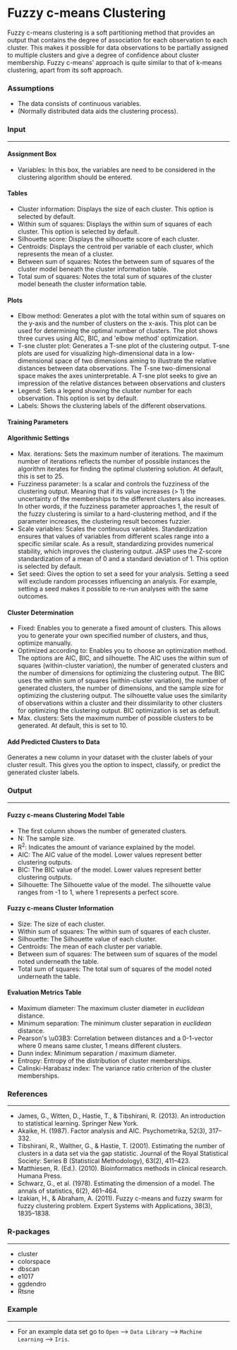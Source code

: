 Fuzzy c-means Clustering
==========================
Fuzzy c-means clustering is a soft partitioning method that provides an output that contains the degree of association for each observation to each cluster. This makes it possible for data observations to be partially assigned to multiple clusters and give a degree of confidence about cluster membership. Fuzzy c-means' approach is quite similar to that of k-means clustering, apart from its soft approach.

### Assumptions
- The data consists of continuous variables.
- (Normally distributed data aids the clustering process).

### Input 
-------
#### Assignment Box 
- Variables: In this box, the variables are need to be considered in the clustering algorithm should be entered. 

#### Tables  
- Cluster information: Displays the size of each cluster. This option is selected by default. 
- Within sum of squares: Displays the within sum of squares of each cluster. This option is selected by default.
- Silhouette score: Displays the silhouette score of each cluster.
- Centroids: Displays the centroid per variable of each cluster, which represents the mean of a cluster.
- Between sum of squares: Notes the between sum of squares of the cluster model beneath the cluster information table.
- Total sum of squares: Notes the total sum of squares of the cluster model beneath the cluster information table.

#### Plots
- Elbow method: Generates a plot with the total within sum of squares on the y-axis and the number of clusters on the x-axis. This plot can be used for determining the optimal number of clusters. The plot shows three curves using AIC, BIC, and 'elbow method' optimization.
- T-sne cluster plot: Generates a T-sne plot of the clustering output. T-sne plots are used for visualizing high-dimensional data in a low-dimensional space of two dimensions aiming to illustrate the relative distances between data observations. The T-sne two-dimensional space makes the axes uninterpretable. A T-sne plot seeks to give an impression of the relative distances between observations and clusters
- Legend: Sets a legend showing the cluster number for each observation. This option is set by default.
- Labels: Shows the clustering labels of the different observations.

#### Training Parameters 
#### Algorithmic Settings
- Max. iterations: Sets the maximum number of iterations. The maximum number of iterations reflects the number of possible instances the algorithm iterates for finding the optimal clustering solution. At default, this is set to 25.
- Fuzziness parameter: Is a scalar and controls the fuzziness of the clustering output. Meaning that if its value increases (> 1) the uncertainty of the memberships to the different clusters also increases. In other words, if the fuzziness parameter approaches 1, the result of the fuzzy clustering is similar to a hard-clustering method, and if the parameter increases, the clustering result becomes fuzzier.
- Scale variables: Scales the continuous variables. Standardization ensures that values of variables from different scales range into a specific similar scale. As a result, standardizing provides numerical stability, which improves the clustering output. JASP uses the Z-score standardization of a mean of 0 and a standard deviation of 1. This option is selected by default.
- Set seed: Gives the option to set a seed for your analysis. Setting a seed will exclude random processes influencing an analysis. For example, setting a seed makes it possible to re-run analyses with the same outcomes.

#### Cluster Determination
- Fixed: Enables you to generate a fixed amount of clusters. This allows you to generate your own specified number of clusters, and thus, optimize manually.
- Optimized according to: Enables you to choose an optimization method. The options are AIC, BIC, and silhouette. The AIC uses the within sum of squares (within-cluster variation), the number of generated clusters and the number of dimensions for optimizing the clustering output. The BIC uses the within sum of squares (within-cluster variation), the number of generated clusters, the number of dimensions, and the sample size for optimizing the clustering output. The silhouette value uses the similarity of observations within a cluster and their dissimilarity to other clusters for optimizing the clustering output. BIC optimization is set as default.
- Max. clusters: Sets the maximum number of possible clusters to be generated. At default, this is set to 10.

#### Add Predicted Clusters to Data
Generates a new column in your dataset with the cluster labels of your cluster result. This gives you the option to inspect, classify, or predict the generated cluster labels.

### Output
-------

#### Fuzzy c-means Clustering Model Table
- The first column shows the number of generated clusters.
- N: The sample size.
- R<sup>2</sup>: Indicates the amount of variance explained by the model.
- AIC: The AIC value of the model. Lower values represent better clustering outputs.
- BIC: The BIC value of the model. Lower values represent better clustering outputs.
- Silhouette: The Silhouette value of the model. The silhouette value ranges from -1 to 1, where 1 represents a perfect score.

#### Fuzzy c-means Cluster Information
- Size: The size of each cluster.
- Within sum of squares: The within sum of squares of each cluster.
- Silhouette: The Silhouette value of each cluster.
- Centroids: The mean of each cluster per variable.
- Between sum of squares: The between sum of squares of the model noted underneath the table.
- Total sum of squares: The total sum of squares of the model noted underneath the table.

#### Evaluation Metrics Table
- Maximum diameter: The maximum cluster diameter in *euclidean* distance.
- Minimum separation: The minimum cluster separation in *euclidean* distance.
- Pearson's \u03B3: Correlation between distances and a 0-1-vector where 0 means same cluster, 1 means different clusters. 
- Dunn index: Minimum separation / maximum diameter. 
- Entropy: Entropy of the distribution of cluster memberships.
- Calinski-Harabasz index: The variance ratio criterion of the cluster memberships.

### References
-------
- James, G., Witten, D., Hastie, T., & Tibshirani, R. (2013). An introduction to statistical learning. Springer New York.
- Akaike, H. (1987). Factor analysis and AIC. Psychometrika, 52(3), 317–332.
- Tibshirani, R., Walther, G., & Hastie, T. (2001). Estimating the number of clusters in a data set via the gap statistic. Journal of the Royal Statistical Society: Series B (Statistical Methodology), 63(2), 411–423.
- Matthiesen, R. (Ed.). (2010). Bioinformatics methods in clinical research. Humana Press.
- Schwarz, G., et al. (1978). Estimating the dimension of a model. The annals of statistics, 6(2), 461–464.
- Izakian, H., & Abraham, A. (2011). Fuzzy c-means and fuzzy swarm for fuzzy clustering problem. Expert Systems with Applications, 38(3), 1835–1838.

### R-packages 
--- 
- cluster
- colorspace
- dbscan
- e1017
- ggdendro
- Rtsne

### Example 
--- 
- For an example data set go to `Open` --> `Data Library` --> `Machine Learning` --> `Iris`.  

